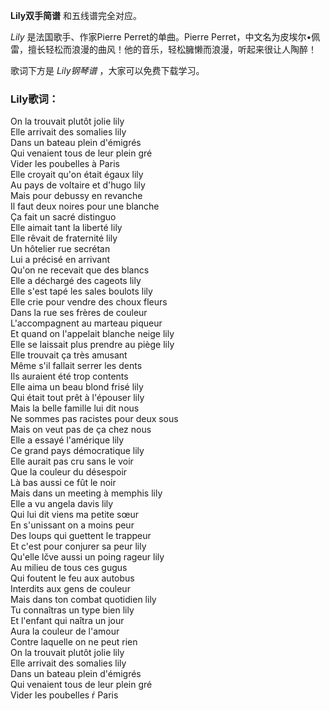 

**Lily双手简谱** 和五线谱完全对应。

_Lily_ 是法国歌手、作家Pierre Perret的单曲。Pierre
Perret，中文名为皮埃尔•佩雷，擅长轻松而浪漫的曲风！他的音乐，轻松臃懒而浪漫，听起来很让人陶醉！

歌词下方是 _Lily钢琴谱_ ，大家可以免费下载学习。

### Lily歌词：

On la trouvait plutôt jolie lily  
Elle arrivait des somalies lily  
Dans un bateau plein d'émigrés  
Qui venaient tous de leur plein gré  
Vider les poubelles à Paris  
Elle croyait qu'on était égaux lily  
Au pays de voltaire et d'hugo lily  
Mais pour debussy en revanche  
Il faut deux noires pour une blanche  
Ça fait un sacré distinguo  
Elle aimait tant la liberté lily  
Elle rêvait de fraternité lily  
Un hôtelier rue secrétan  
Lui a précisé en arrivant  
Qu'on ne recevait que des blancs  
Elle a déchargé des cageots lily  
Elle s'est tapé les sales boulots lily  
Elle crie pour vendre des choux fleurs  
Dans la rue ses frères de couleur  
L'accompagnent au marteau piqueur  
Et quand on l'appelait blanche neige lily  
Elle se laissait plus prendre au piège lily  
Elle trouvait ça très amusant  
Même s'il fallait serrer les dents  
Ils auraient été trop contents  
Elle aima un beau blond frisé lily  
Qui était tout prêt à l'épouser lily  
Mais la belle famille lui dit nous  
Ne sommes pas racistes pour deux sous  
Mais on veut pas de ça chez nous  
Elle a essayé l'amérique lily  
Ce grand pays démocratique lily  
Elle aurait pas cru sans le voir  
Que la couleur du désespoir  
Là bas aussi ce fût le noir  
Mais dans un meeting à memphis lily  
Elle a vu angela davis lily  
Qui lui dit viens ma petite sœur  
En s'unissant on a moins peur  
Des loups qui guettent le trappeur  
Et c'est pour conjurer sa peur lily  
Qu'elle lčve aussi un poing rageur lily  
Au milieu de tous ces gugus  
Qui foutent le feu aux autobus  
Interdits aux gens de couleur  
Mais dans ton combat quotidien lily  
Tu connaîtras un type bien lily  
Et l'enfant qui naîtra un jour  
Aura la couleur de l'amour  
Contre laquelle on ne peut rien  
On la trouvait plutôt jolie lily  
Elle arrivait des somalies lily  
Dans un bateau plein d'émigrés  
Qui venaient tous de leur plein gré  
Vider les poubelles ŕ Paris

